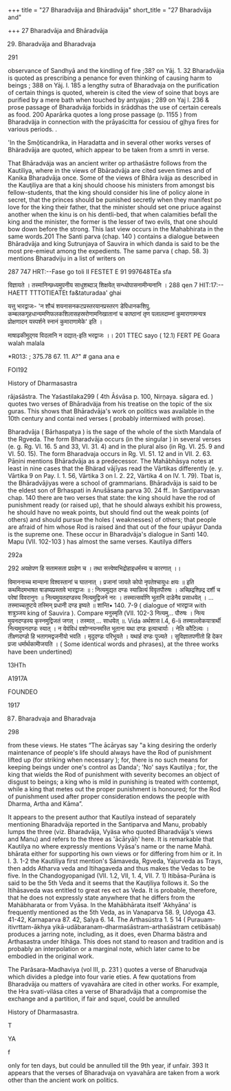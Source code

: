 +++
title = "27 Bharadvāja and Bhāradvāja"
short_title = "27 Bharadvāja and"

+++
27 Bharadvāja and Bhāradvāja


29. Bharadvāja and Bharadvaja 

291 

observance of Sandhyā and the kindling of fire ;38? on Yāj. 1. 32 Bharadvāja is quoted as prescribing a penance for even thinking of causing harm to beings ; 388 on Yāj. I. 185 a lengthy sutra of Bharadvaja on the purification of certain things is quoted, wherein is cited the view of soine that boys are purified by a mere bath when touched by antyajas ; 289 on Yaj I. 236 & prose passage of Bharadvāja forbids in śrāddhas the use of certain cereals as food. 200 Aparārka quotes a long prose passage (p. 1155 ) from Bharadväja in connection with the prāyaścitta for cessiou of gļhya fires for various periods. . 

'In the Smộticandrika, in Haradatta and in several other works verses of Bhäradvāja are quoted, which appear to be taken from a smrti in verse. 

That Bhāradvája was an ancient writer op arthaśāstre follows from the Kautiliya, where in the views of Bbāradvāja are cited seven times and of Kanika Bharadvāja once. Some of the views of Bhåra iväja as described in the Kauţiliya are that a kinj should choose his ministers from amongst bis fellow-students, that the king should consider his line of policy alone in secret, that the princes should be punished secretly when they manifest po love for the king their father, that the minister should set one priuce against another when the kinu is on his dentli-bed, that when calamities befall the king and the minister, the former is the lesser of two evils, that one should bow down before the strong. This last view occurs in the Mahabhirata in the same words.201 The Santi parva (chap. 140 ) contains a dialogue between Bhāradvāja and king Sutrunjaya of Sauvira in which danda is said to be the most pre-emieut among the expedients. The same parva ( chap. 58. 3) mentions Bharadviju in a list of writers on 

287 747 HRT:--Fase go toli II FESTET E 91 997648TEa sfa 

विज्ञायते । तस्मानिन्छध्यमुपनीय साधुशब्दाञ् शिक्षयेत् सन्ध्योपासनामीन्यनानि । 288 qen 7 HIT:17:-- HAETT TTTOTIEATEt fa&taturadaa' ghai 

यत्तु भारद्वाजः- 'न शौचं शयनासनकटप्रस्तरयानप्रस्तरग डेपिधानकशिपु. कम्बलकगृहधान्यमणिफलकशिलासहस्ररोणामनिखातानां च काष्ठानां तृण पलालदाम्नां कुमारागामन्यत्र प्रोक्षणादन यस्पर्शने स्नानं कुमाराणामेके' इति । 

माषाढकीमुद्गव विदलानि न दद्यात्-इति भरद्वाजः ।। 201 TTEC sayo ( 12.1) FERT PE Goara walah malala 

*R013: ; 375.78 67. 11. A?" \# gana ana e 

FOI192 

History of Dharmasastra 

rājaśāstra. The Yaśastilaka299 ( 4th Āśvāsa p. 100, Nirņaya. sāgara ed. ) quotes two verses of Bhāradväja from his treatise on the topic of the six guras. This shows that Bhāradvāja's work on politics was available in the 10th century and contai ned verses ( probably intermixed with prose). 

Bharadvāja ( Bārhaspatya ) is the sage of the whole of the sixth Mandala of the Rgveda. The form Bharadvāja occurs (in the singular ) in several verses (e. g. Rg. VI. 16. 5 and 33, VI. 31. 4) and in the plural also (in Rg. VI. 25. 9 and VI. 50. 15). The form Bharadvaja occurs in Rg. VI. 51. 12 and in VII. 2. 63. Pāṇini mentions Bhāradvāja as a predecessor. The Mahābhāsya notes at least in nine cases that the Bhärad vājīyas read the Vārtikas differently (e. y. Vārtika 9 on Pay. I. 1. 56, Vārtika 3 on I. 2. 22, Vártika 4 on IV. 1. 79). Tbat is, the Bhāradvājiyas were a school of grammarians. Bhāradvāja is said to be the eldest son of Brhaspati in Anušāsana parva 30. 24 ff.. In Santiparvasan chap. 140 there are two verses that state: the king should have the rod of punishment ready (or raised up), that he should always exhibit his prowess, he should have no weak points, but should find out the weak points (of others) and should pursue the holes ( weaknesses) of others; that people are afraid of him whose Rod is raised änd that out of the four upāyur Danda is the supreme one. These occur in Bharadvāja's dialogue in Santi 140. Mapu (VII. 102-103 ) has almost the same verses. Kautilya differs 

292a 

292 अवक्षेपण हि सतामसता प्रग्रहेण च । तथा सत्त्वेष्वभिद्रोहाइधर्मस्य च कारणात् ।। 

विमाननाच्च मान्याना विश्वस्तानां च घातनात् । प्रजानां जायते कोपो नृपतेश्चायुधः क्षयः ॥ इति कथमिदमभाषत षाडष्यप्रस्तावे भारद्वाजः ॥ : नित्यमुद्यत दण्डः स्यान्नित्यं विवृतपौरुषः । अच्छिद्रश्छिद्र दर्शी च परेषां विवरानुगः ॥ नित्यमुयतदण्डस्य नित्यमुद्विजने नरः । तस्मात्सर्वाणि भूतानि दाडेनैव प्रसाधयेत् । ... तस्माच्चतुष्टये तस्मिन् प्रधानी दण्ड इष्यते ॥ शान्ति• 140. 7-9 ( dialogue of भारद्वाज with शत्रुञ्जय king of Sauvira ). Compare मनुस्मृति (VII. 102-3 नित्यमु... पौरुषः । नित्य मुयनदण्डस्य कृस्नमुद्विजतं जगत् । तस्मात् ... साधयेत् ॥. Vida अर्थशास I.4, 6-li तस्माल्लोकयात्रार्थी नित्यमुयनदण्डः स्यात् । न येवंविधं वशोग्नयनमस्ति भूताना यथा दण्डः इत्याचार्याः । नेति कौटिल्यः । तीक्ष्णदण्डो हि भतागमद्वजनीयो भवति । मृदुदण्डः परिभूयते । यथार्ह दण्डः पूज्यते । सुविज्ञातपणीतो हि देकर प्रजा धर्मार्थकामेोजयति । ( Some identical words and phrases), at the three works have been undertined) 

13HTh 

A1917A 

FOUNDEO 

1917 

87. Bharadvaja and Bharadvaja 

298 

from these views. He states “The ācāryas say "a king desiring the orderly maintenance of people's life should always have the Rod of punishment lifted up (for striking when necessary ); for, there is no such means for keeping beings under one's control as Danda'; 'No' says Kautilya ; for, the king that wields the Rod of punishment with severity becomes an object of disgust to beings; a king who is mild in punishing is treated with contempt, while a king that metes out the proper punishment is honoured; for the Rod of punishment used after proper consideration endows the people with Dharma, Artha and Kāma”. 

It appears to the present author that Kautilya instead of separately mentioning Bharadvāja reported in the Santiparva and Manu, probably lumps the three (viz. Bharadvāja, Vyäsa who quoted Bharadvāja's views and Manu) and refers to the three as 'ācāryāḥ' here. It is remarkable that Kautilya no where expressly mentions Vyāsa's name or the name Mahā. bhārata either for supporting his own views or for differing from him or it. In I. 3. 1-2 the Kautiliya first mention's Sámaveda, Rgveda, Yajurveda as Trays, then adds Atharva veda and Itihagaveda and thus makes the Vedas to be five. In the Chandogyopanigad (VII. 1.2, VII, 1. 4, VII. 7. 1) Itibāsa-Purāna is said to be the 5th Veda and it seems that the Kauţiliya follows it. So the Itihāsaveda was entitled to great res ect as Veda. It is probable, therefore, that he does not expressly state anywhere that he differs from the Mahäbharata or from Vyāsa. In the Mahābhārata itself 'Akhyāna' is frequently mentioned as the 5th Veda, as in Vanaparva 58. 9, Udyoga 43. 41-42, Karnaparva 87. 42, Salya 6. 14. The Arthasústra 1. 5 14 ( Purauam-itivrttam-ākhya yikā-udābaranam-dharmaśāstram-arthaśāstram cetibāsaḥ) produces a jarring note, including, as it does, even Dharma bästra and Arthasastra under Itihäga. This does not stand to reason and tradition and is probably an interpolation or a marginal note, which later came to be embodied in the original work. 

The Parâsara-Madhaviya (vol III, p. 231 ) quotes a verse of Bharudvaja which divides a pledge into four varie eties. A few quotations from Bharadvāja ou matters of vyavahāra are cited in other works. For example, the Hra svati-vilása cites a verse of Bharadvāja that a compromise the exchange and a partition, if fair and squel, could be annulled 

History of Dharmasastra. 

T 

YA 

f 

only for ten days, but could be annulled till the 9th year, if unfair. 393 It appears that the verses of Bharadvaja on vyavahāra are taken from a work other than the ancient work on politics. 
